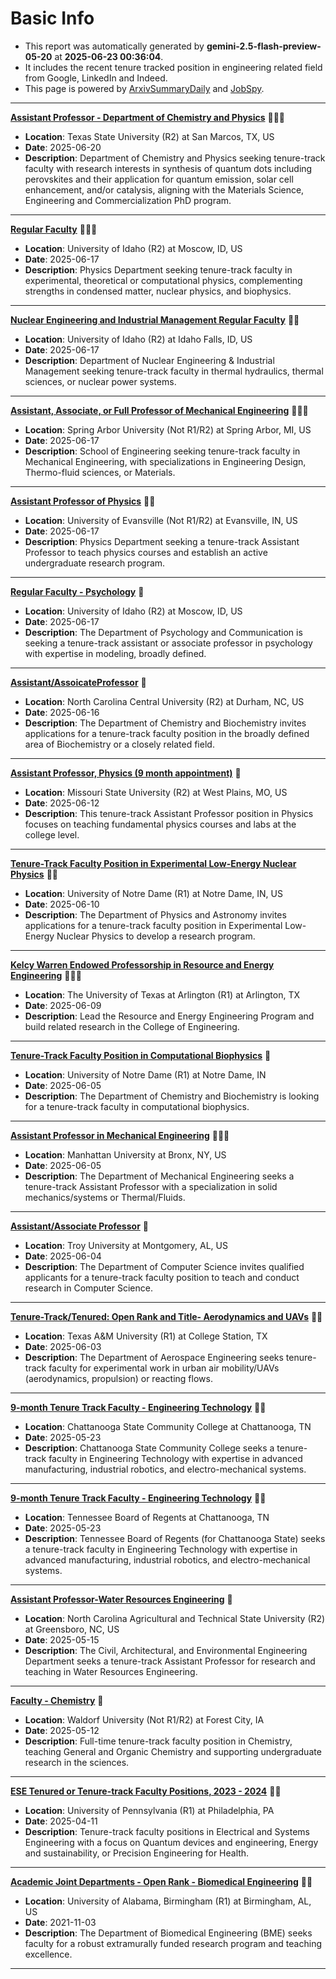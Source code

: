 
# Basic Info
- This report was automatically generated by **gemini-2.5-flash-preview-05-20** at **2025-06-23 00:36:04**.  
- It includes the recent tenure tracked position in engineering related field from Google, LinkedIn and Indeed.  
- This page is powered by [ArxivSummaryDaily](https://github.com/dong-zehao/ArxivSummaryDaily) and [JobSpy](https://github.com/speedyapply/JobSpy).
---
**[Assistant Professor - Department of Chemistry and Physics](https://www.indeed.com/viewjob?jk=7372d874ac6018e9)** 🌟🌟🌟
- **Location**: Texas State University (R2) at San Marcos, TX, US
- **Date**: 2025-06-20
- **Description**: Department of Chemistry and Physics seeking tenure-track faculty with research interests in synthesis of quantum dots including perovskites and their application for quantum emission, solar cell enhancement, and/or catalysis, aligning with the Materials Science, Engineering and Commercialization PhD program.
---
**[Regular Faculty](https://www.linkedin.com/jobs/view/4252836150)** 🌟🌟🌟
- **Location**: University of Idaho (R2) at Moscow, ID, US
- **Date**: 2025-06-17
- **Description**: Physics Department seeking tenure-track faculty in experimental, theoretical or computational physics, complementing strengths in condensed matter, nuclear physics, and biophysics.
---
**[Nuclear Engineering and Industrial Management Regular Faculty](https://www.linkedin.com/jobs/view/4252832895)** 🌟🌟
- **Location**: University of Idaho (R2) at Idaho Falls, ID, US
- **Date**: 2025-06-17
- **Description**: Department of Nuclear Engineering & Industrial Management seeking tenure-track faculty in thermal hydraulics, thermal sciences, or nuclear power systems.
---
**[Assistant, Associate, or Full Professor of Mechanical Engineering](https://www.indeed.com/viewjob?jk=6fad2d359ab8d7c6)** 🌟🌟🌟
- **Location**: Spring Arbor University (Not R1/R2) at Spring Arbor, MI, US
- **Date**: 2025-06-17
- **Description**: School of Engineering seeking tenure-track faculty in Mechanical Engineering, with specializations in Engineering Design, Thermo-fluid sciences, or Materials.
---
**[Assistant Professor of Physics](https://www.indeed.com/viewjob?jk=7b0aaa6388684496)** 🌟🌟
- **Location**: University of Evansville (Not R1/R2) at Evansville, IN, US
- **Date**: 2025-06-17
- **Description**: Physics Department seeking a tenure-track Assistant Professor to teach physics courses and establish an active undergraduate research program.
---
**[Regular Faculty - Psychology](https://www.linkedin.com/jobs/view/4252830538)** 🌟
- **Location**: University of Idaho (R2) at Moscow, ID, US
- **Date**: 2025-06-17
- **Description**: The Department of Psychology and Communication is seeking a tenure-track assistant or associate professor in psychology with expertise in modeling, broadly defined.
---
**[Assistant/AssoicateProfessor](https://www.indeed.com/viewjob?jk=25eb35e95954ca4a)** 🌟
- **Location**: North Carolina Central University (R2) at Durham, NC, US
- **Date**: 2025-06-16
- **Description**: The Department of Chemistry and Biochemistry invites applications for a tenure-track faculty position in the broadly defined area of Biochemistry or a closely related field.
---
**[Assistant Professor, Physics (9 month appointment)](https://www.indeed.com/viewjob?jk=713796674e34ffe1)** 🌟
- **Location**: Missouri State University (R2) at West Plains, MO, US
- **Date**: 2025-06-12
- **Description**: This tenure-track Assistant Professor position in Physics focuses on teaching fundamental physics courses and labs at the college level.
---
**[Tenure-Track Faculty Position in Experimental Low-Energy Nuclear Physics](https://www.indeed.com/viewjob?jk=58756457082a935e)** 🌟🌟
- **Location**: University of Notre Dame (R1) at Notre Dame, IN, US
- **Date**: 2025-06-10
- **Description**: The Department of Physics and Astronomy invites applications for a tenure-track faculty position in Experimental Low-Energy Nuclear Physics to develop a research program.
---
**[Kelcy Warren Endowed Professorship in Resource and Energy Engineering](https://www.linkedin.com/jobs/view/3823382321)** 🌟🌟🌟
- **Location**: The University of Texas at Arlington (R1) at Arlington, TX
- **Date**: 2025-06-09
- **Description**: Lead the Resource and Energy Engineering Program and build related research in the College of Engineering.
---
**[Tenure-Track Faculty Position in Computational Biophysics](https://www.linkedin.com/jobs/view/4011474504)** 🌟
- **Location**: University of Notre Dame (R1) at Notre Dame, IN
- **Date**: 2025-06-05
- **Description**: The Department of Chemistry and Biochemistry is looking for a tenure-track faculty in computational biophysics.
---
**[Assistant Professor in Mechanical Engineering](https://www.indeed.com/viewjob?jk=93b1e9661de80825)** 🌟🌟🌟
- **Location**: Manhattan University at Bronx, NY, US
- **Date**: 2025-06-05
- **Description**: The Department of Mechanical Engineering seeks a tenure-track Assistant Professor with a specialization in solid mechanics/systems or Thermal/Fluids.
---
**[Assistant/Associate Professor](https://www.indeed.com/viewjob?jk=0054daa1943dcd98)** 🌟
- **Location**: Troy University at Montgomery, AL, US
- **Date**: 2025-06-04
- **Description**: The Department of Computer Science invites qualified applicants for a tenure-track faculty position to teach and conduct research in Computer Science.
---
**[Tenure-Track/Tenured: Open Rank and Title- Aerodynamics and UAVs](https://www.linkedin.com/jobs/view/4079585269)** 🌟🌟
- **Location**: Texas A&M University (R1) at College Station, TX
- **Date**: 2025-06-03
- **Description**: The Department of Aerospace Engineering seeks tenure-track faculty for experimental work in urban air mobility/UAVs (aerodynamics, propulsion) or reacting flows.
---
**[9-month Tenure Track Faculty - Engineering Technology](https://www.linkedin.com/jobs/view/4234367894)** 🌟🌟
- **Location**: Chattanooga State Community College at Chattanooga, TN
- **Date**: 2025-05-23
- **Description**: Chattanooga State Community College seeks a tenure-track faculty in Engineering Technology with expertise in advanced manufacturing, industrial robotics, and electro-mechanical systems.
---
**[9-month Tenure Track Faculty - Engineering Technology](https://www.linkedin.com/jobs/view/4236187230)** 🌟🌟
- **Location**: Tennessee Board of Regents at Chattanooga, TN
- **Date**: 2025-05-23
- **Description**: Tennessee Board of Regents (for Chattanooga State) seeks a tenure-track faculty in Engineering Technology with expertise in advanced manufacturing, industrial robotics, and electro-mechanical systems.
---
**[Assistant Professor-Water Resources Engineering](https://www.indeed.com/viewjob?jk=427469b4819abc93)** 🌟
- **Location**: North Carolina Agricultural and Technical State University (R2) at Greensboro, NC, US
- **Date**: 2025-05-15
- **Description**: The Civil, Architectural, and Environmental Engineering Department seeks a tenure-track Assistant Professor for research and teaching in Water Resources Engineering.
---
**[Faculty - Chemistry](https://www.linkedin.com/jobs/view/4228577816)** 🌟
- **Location**: Waldorf University (Not R1/R2) at Forest City, IA
- **Date**: 2025-05-12
- **Description**: Full-time tenure-track faculty position in Chemistry, teaching General and Organic Chemistry and supporting undergraduate research in the sciences.
---
**[ESE Tenured or Tenure-track Faculty Positions, 2023 - 2024](https://www.linkedin.com/jobs/view/4224382752)** 🌟🌟
- **Location**: University of Pennsylvania (R1) at Philadelphia, PA
- **Date**: 2025-04-11
- **Description**: Tenure-track faculty positions in Electrical and Systems Engineering with a focus on Quantum devices and engineering, Energy and sustainability, or Precision Engineering for Health.
---
**[Academic Joint Departments - Open Rank - Biomedical Engineering](https://www.indeed.com/viewjob?jk=3af70c55bef52231)** 🌟🌟
- **Location**: University of Alabama, Birmingham (R1) at Birmingham, AL, US
- **Date**: 2021-11-03
- **Description**: The Department of Biomedical Engineering (BME) seeks faculty for a robust extramurally funded research program and teaching excellence.
---
